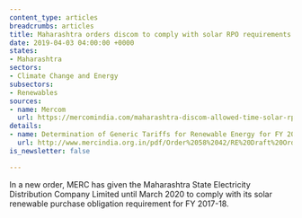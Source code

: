 ```yaml
---
content_type: articles
breadcrumbs: articles
title: Maharashtra orders discom to comply with solar RPO requirements
date: 2019-04-03 04:00:00 +0000
states:
- Maharashtra
sectors:
- Climate Change and Energy
subsectors:
- Renewables
sources:
- name: Mercom
  url: https://mercomindia.com/maharashtra-discom-allowed-time-solar-rpo/
details:
- name: Determination of Generic Tariffs for Renewable Energy for FY 2019-20
  url: http://www.mercindia.org.in/pdf/Order%2058%2042/RE%20Draft%20Order-52%20of%202019.pdf
is_newsletter: false

---
```

In a new order, MERC has given the Maharashtra State Electricity Distribution Company Limited until March 2020 to comply with its solar renewable purchase obligation requirement for FY 2017-18.
